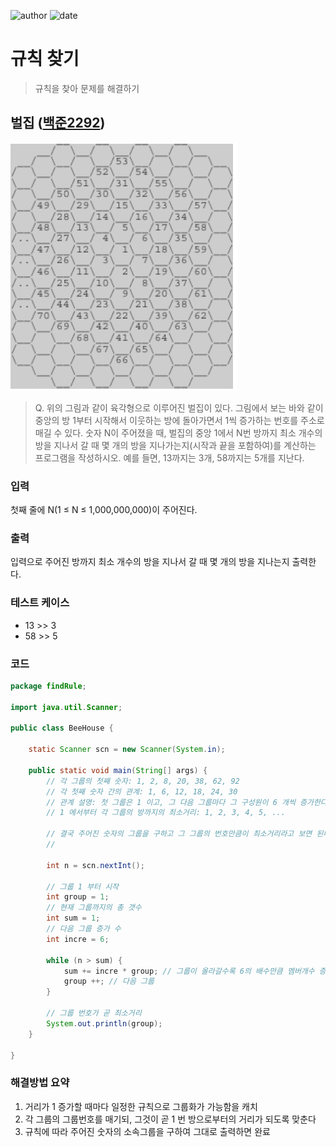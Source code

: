 ﻿
![author](https://img.shields.io/badge/author-daesungRa-lightgray.svg?style=flat-square)
![date](https://img.shields.io/badge/date-190101-lightgray.svg?style=flat-square)

# 규칙 찾기
> 규칙을 찾아 문제를 해결하기

## 벌집  ([백준2292])

![BeeHouse](https://github.com/daesungRa/MyStudy/blob/master/imgs/BeeHouse.png)

>Q. 위의 그림과 같이 육각형으로 이루어진 벌집이 있다. 그림에서 보는 바와 같이 중앙의 방 1부터 시작해서 이웃하는 방에 돌아가면서 1씩 증가하는 번호를 주소로 매길 수 있다. 숫자 N이 주어졌을 때, 벌집의 중앙 1에서 N번 방까지 최소 개수의 방을 지나서 갈 때 몇 개의 방을 지나가는지(시작과 끝을 포함하여)를 계산하는 프로그램을 작성하시오. 예를 들면, 13까지는 3개, 58까지는 5개를 지난다.

### 입력

첫째 줄에 N(1 ≤ N ≤ 1,000,000,000)이 주어진다.

### 출력

입력으로 주어진 방까지 최소 개수의 방을 지나서 갈 때 몇 개의 방을 지나는지 출력한다.

### 테스트 케이스

- 13 >> 3
- 58 >> 5

### 코드

```JAVA
package findRule;

import java.util.Scanner;

public class BeeHouse {

	static Scanner scn = new Scanner(System.in);
	
	public static void main(String[] args) {
		// 각 그룹의 첫째 숫자: 1, 2, 8, 20, 38, 62, 92
		// 각 첫째 숫자 간의 관계: 1, 6, 12, 18, 24, 30
		// 관계 설명: 첫 그룹은 1 이고, 그 다음 그룹마다 그 구성원이 6 개씩 증가한다
		// 1 에서부터 각 그룹의 방까지의 최소거리: 1, 2, 3, 4, 5, ...
		
		// 결국 주어진 숫자의 그룹을 구하고 그 그룹의 번호만큼이 최소거리라고 보면 된다
		// 
		
		int n = scn.nextInt();
		
		// 그룹 1 부터 시작
		int group = 1;
		// 현재 그룹까지의 총 갯수
		int sum = 1;
		// 다음 그룹 증가 수
		int incre = 6;
		
		while (n > sum) {
			sum += incre * group; // 그룹이 올라갈수록 6의 배수만큼 멤버개수 증가
			group ++; // 다음 그룹
		}
		
		// 그룹 번호가 곧 최소거리
		System.out.println(group);
	}
	
}
```

### 해결방법 요약

1. 거리가 1 증가할 때마다 일정한 규칙으로 그룹화가 가능함을 캐치
2. 각 그룹의 그룹번호를 매기되, 그것이 곧 1 번 방으로부터의 거리가 되도록 맞춘다
3. 규칙에 따라 주어진 숫자의 소속그룹을 구하여 그대로 출력하면 완료

[백준2292]: https://www.acmicpc.net/problem/2292


